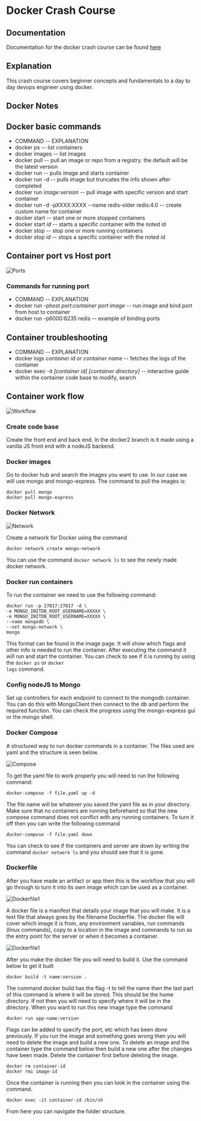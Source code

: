 # Docker Crash Course

## Documentation
Documentation for the docker crash course can be found <a href="">here</a>

## Explanation
This crash course covers beginner concepts and fundamentals to a day to day devops engineer using docker.

## **Docker Notes**
## Docker basic commands
- COMMAND -- EXPLANATION
- docker ps -- list containers
- docker images -- list images
- docker pull -- pull an image or repo from a registry. the default will be the latest version
- docker run -- pulls image and starts container
- docker run -d -- pulls image but truncates the info shown after completed
- docker run *image*:*version* -- pull image with specific version and start container
- docker run -d -pXXXX:XXXX --name redis-older redis:4.0 -- create custom name for container
- docker start -- start one or more stopped containers
- docker start *id* -- starts a specific container with the noted id
- docker stop -- stop one or more running containers
- docker stop *id* -- stops a specific container with the noted id

## Container port vs Host port
![Ports](/assets/ports.png "Ports")

### Commands for running port
- COMMAND -- EXPLANATION
- docker run -p*host port*:*container port* *image* -- run image and bind port from host to container
- docker run -p6000:6235 redis -- example of binding ports

## Container troubleshooting
- COMMAND -- EXPLANATION
- docker logs *container id or container name* -- fetches the logs of the container
- docker exec -it *[container id] [container directory]* -- interactive guide within the container code base to modify, search

## Container work flow
![Workflow](/assets/docker-workflow.png "Docker Work flow")

### Create code base
Create the front end and back end. In the docker2 branch is it made using a vanilla JS front end with a nodeJS backend.

### Docker images
Go to docker hub and search the images you want to use. In our case we will use mongo and mongo-express. The command to pull the images is:

```
docker pull mongo
docker pull mongo-express
```

### Docker Network
![Network](/assets/docker_network.png "Docker Network")

Create a network for Docker using the command

```
docker network create mongo-network
```

You can use the command <code>docker network ls</code> to see the newly made docker network.

### Docker run containers
To run the container we need to use the following command: 

```
docker run -p 27017:27017 -d \ 
-e MONGO_INITDB_ROOT_USERNAME=XXXXX \
-e MONGO_INITDB_ROOT_USERNAME=XXXXX \
--name mongodb \
--net mongo-network \
mongo 
```

This format can be found in the image page. It will show which flags and other info is needed to run the container. After executing the command it will run and start the container. You can check to see if it is running by using the <code>docker ps</code> or <code>docker logs</code> command.

### Config nodeJS to Mongo
Set up controllers for each endpoint to connect to the mongodb container. You can do this with MongoClient then connect to the db and perform the required function. You can check the progress using the mongo-express gui or the mongo shell. 

### Docker Compose
A structured way to run docker commands in a container. The files used are yaml and the structure is seen below.

![Compose](/assets/docker_compose2.png "Docker Compose")

To get the yaml file to work properly you will need to run the following command:

```
docker-compose -f file.yaml up -d
```

The file name will be whatever you saved the yaml file as in your directory. Make sure that no containers are running beforehand so that the new compose command does not conflict with any running containers. To turn it off then you can write the following command

```
docker-compose -f file.yaml down
```

You can check to see if the containers and server are down by writing the command <code>docker network ls</code> and you should see that it is gone.

### Dockerfile
After you have made an artifact or app then this is the workflow that you will go through to turn it into its own image which can be used as a container.

![Dockerfile1](/assets/dockerfile1.png "Dockerfile workflow")

A docker file is a manifest that details your image that you will make. It is a text file that always goes by the filename Dockerfile. The docker file will cover which image it is from, any environment variables, run commands (linux commands), copy to a location in the image and commands to run as the entry point for the server or when it becomes a container.

![Dockerfile1](/assets/dockerfile2.png "Dockerfile workflow")

After you make the docker file you will need to build it. Use the command below to get it built

```
docker build -t name:version . 
```

The command docker build has the flag -t to tell the name then the last part of this command is where it will be stored. This should be the home directory. If not then you will need to specify where it will be in the directory. When you want to run this new image type the command

```
docker run app-name:version
```

Flags can be added to specify the port, etc which has been done previously. If you run the image and something goes wrong then you will need to delete the image and build a new one. To delete an image and the container type the command below then build a new one after the changes have been made. Delete the container first before deleting the image.

```
docker rm container-id
docker rmi image-id
```

Once the container is running then you can look in the container using the command.

```
docker exec -it container-id /bin/sh
```

From here you can navigate the folder structure.



